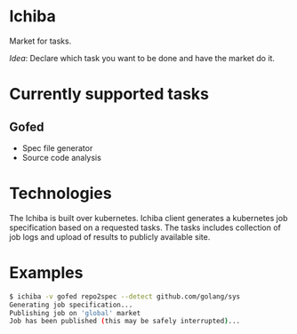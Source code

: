 # Ichiba

Market for tasks.

*Idea*: Declare which task you want to be done and have the market do it.

# Currently supported tasks

## Gofed

* Spec file generator
* Source code analysis

# Technologies

The Ichiba is built over kubernetes.
Ichiba client generates a kubernetes job specification based on a requested tasks.
The tasks includes collection of job logs and upload of results to publicly available site.

# Examples

```sh
$ ichiba -v gofed repo2spec --detect github.com/golang/sys
Generating job specification...
Publishing job on 'global' market
Job has been published (this may be safely interrupted)...
```
